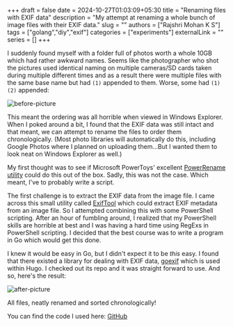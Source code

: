 +++ 
draft = false
date = 2024-10-27T01:03:09+05:30
title = "Renaming files with EXIF data"
description = "My attempt at renaming a whole bunch of image files with their EXIF data."
slug = ""
authors = ["Rajshri Mohan K S"]
tags = ["golang","diy","exif"]
categories = ["experiments"]
externalLink = ""
series = []
+++

I suddenly found myself with a folder full of photos worth a whole 10GB which had rather awkward names. Seems like the photographer who shot the pictures used identical naming on multiple cameras/SD cards taken during multiple different times and as a result there were multiple files with the same base name but had `(1)` appended to them. Worse, some had `(1) (2)` appended:

![before-picture](/post-img/original-dir.png)

This meant the ordering was all horrible when viewed in Windows Explorer. When I poked around a bit, I found that the EXIF data was still intact and that meant, we can attempt to rename the files to order them chronologically. (Most photo libraries will automatically do this, including Google Photos where I planned on uploading them...But I wanted them to look neat on Windows Explorer as well.)

My first thought was to see if Microsoft PowerToys' excellent [PowerRename utility](https://learn.microsoft.com/en-us/windows/powertoys/powerrename) could do this out of the box. Sadly, this was not the case. Which meant, I've to probably write a script.

The first challenge is to extract the EXIF data from the image file. I came across this small utility called [ExifTool](https://exiftool.org/) which could extract EXIF metadata from an image file. So I attempted combining this with some PowerShell scripting. After an hour of fumbling around, I realized that my PowerShell skills are horrible at best and I was having a hard time using RegExs in PowerShell scripting. I decided that the best course was to write a program in Go which would get this done.

I knew it would be easy in Go, but I didn't expect it to be _this_ easy. I found that there existed a library for dealing with EXIF data, [goexif](https://github.com/rwcarlsen/goexif) which is used within Hugo. I checked out its repo and it was straight forward to use. And so, here's the result:

![after-picture](/post-img/dir-after.png)

All files, neatly renamed and sorted chronologically!

You can find the code I used here: [GitHub](https://github.com/rajshrimohanks/exif-rename)
